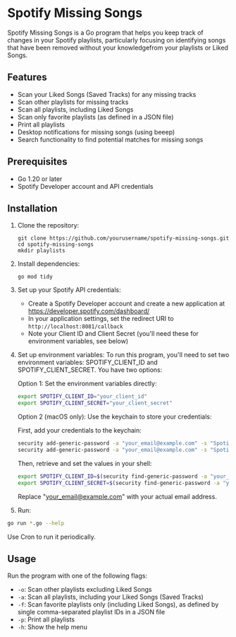 # Spotify Missing Songs

Spotify Missing Songs is a Go program that helps you keep track of changes in your Spotify playlists, particularly focusing on identifying songs that have been removed without your knowledgefrom your playlists or Liked Songs.

## Features

- Scan your Liked Songs (Saved Tracks) for any missing tracks
- Scan other playlists for missing tracks
- Scan all playlists, including Liked Songs
- Scan only favorite playlists (as defined in a JSON file)
- Print all playlists
- Desktop notifications for missing songs (using beeep)
- Search functionality to find potential matches for missing songs

## Prerequisites

- Go 1.20 or later
- Spotify Developer account and API credentials

## Installation

1. Clone the repository:
   ```
   git clone https://github.com/yourusername/spotify-missing-songs.git
   cd spotify-missing-songs
   mkdir playlists
   ```

2. Install dependencies:
   ```
   go mod tidy
   ```

3. Set up your Spotify API credentials:
   - Create a Spotify Developer account and create a new application at https://developer.spotify.com/dashboard/
   - In your application settings, set the redirect URI to `http://localhost:8081/callback`
   - Note your Client ID and Client Secret (you'll need these for environment variables, see below)

4. Set up environment variables:
   To run this program, you'll need to set two environment variables: SPOTIFY_CLIENT_ID and SPOTIFY_CLIENT_SECRET. You have two options:

   Option 1: Set the environment variables directly:
   ```bash
   export SPOTIFY_CLIENT_ID="your_client_id"
   export SPOTIFY_CLIENT_SECRET="your_client_secret"
   ```

   Option 2 (macOS only): Use the keychain to store your credentials:
   
   First, add your credentials to the keychain:
   ```bash
   security add-generic-password -a "your_email@example.com" -s "Spotify API"
   security add-generic-password -a "your_email@example.com" -s "Spotify API Secret"
   ```

   Then, retrieve and set the values in your shell:
   ```bash
   export SPOTIFY_CLIENT_ID=$(security find-generic-password -a "your_email@example.com" -s "Spotify API" -w)
   export SPOTIFY_CLIENT_SECRET=$(security find-generic-password -a "your_email@example.com" -s "Spotify API Secret" -w)
   ```

   Replace "your_email@example.com" with your actual email address.

5. Run:
```bash
go run *.go --help
```

Use Cron to run it periodically.

## Usage

Run the program with one of the following flags:

- `-o`: Scan other playlists excluding Liked Songs
- `-a`: Scan all playlists, including your Liked Songs (Saved Tracks)
- `-f`: Scan favorite playlists only (including Liked Songs), as defined by single comma-separated playlist IDs in a JSON file
- `-p`: Print all playlists
- `-h`: Show the help menu

